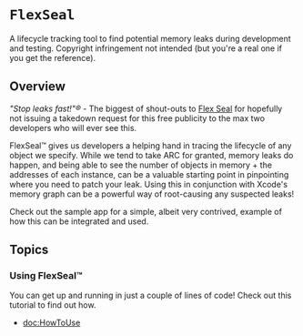 # ``FlexSeal``

A lifecycle tracking tool to find potential memory leaks during development and testing. Copyright infringement not intended (but you're a real one if you get the reference).

## Overview

_"Stop leaks fast!"®_ - The biggest of shout-outs to [Flex Seal](https://flexsealproducts.com/) for hopefully not issuing a takedown request for this free publicity to the max two developers who will ever see this.

FlexSeal™ gives us developers a helping hand in tracing the lifecycle of any object we specify. While we
tend to take ARC for granted, memory leaks do happen, and being able to see the number of objects in memory + the 
addresses of each instance, can be a valuable starting point in pinpointing where you need to patch your leak. 
Using this in conjunction with Xcode's memory graph can be a powerful way of root-causing any suspected leaks!

Check out the sample app for a simple, albeit very contrived, example of how this can be integrated and used.

## Topics

### Using FlexSeal™
You can get up and running in just a couple of lines of code! Check out this tutorial to find out how.
- <doc:HowToUse>
